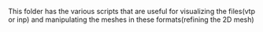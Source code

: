 This folder has the various scripts that are useful for visualizing the files(vtp or inp) and manipulating the meshes in these formats(refining the 2D mesh)
